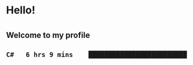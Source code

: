
<h1>Hello!<h1>
<h2>Welcome to my profile<h2>

<!--START_SECTION:waka-->

```txt
C#   6 hrs 9 mins    █████████████████████████   100.00 %
```

<!--END_SECTION:waka-->
